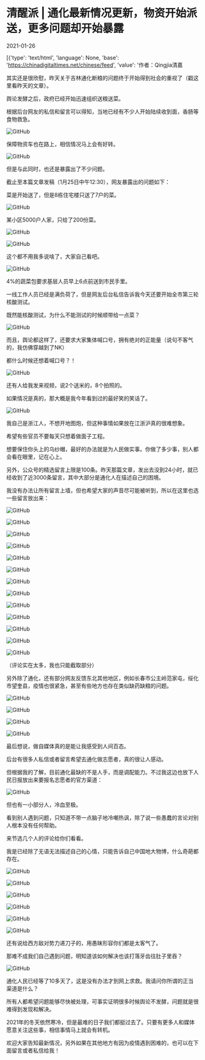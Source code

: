 # 清醒派 | 通化最新情况更新，物资开始派送，更多问题却开始暴露

2021-01-26

[{'type': 'text/html', 'language': None, 'base': 'https://chinadigitaltimes.net/chinese/feed', 'value': '作者：Qingjia清嘉

其实还是很欣慰，昨天关于吉林通化断粮的问题终于开始得到社会的重视了（戳这里看昨天的文章）。

舆论发酵之后，政府已经开始迅速组织送粮送菜。

根据后台网友的私信和留言可以得知，当地已经有不少人开始陆续收到面，香肠等食物救急。

![GitHub](https://chinadigitaltimes.net/chinese/files/2021/01/post-661994-600f680a880a3.png)

保障物资车也在路上，相信情况马上会有好转。

![GitHub](https://chinadigitaltimes.net/chinese/files/2021/01/post-661994-600f680d83f7b.png)

但是与此同时，也还是暴露出了不少问题。

截止至本篇文章发稿（1月25日中午12:30），网友暴露出的问题如下：

菜是开始送了，但是8栋住宅楼只送了7户的菜。

![GitHub](https://chinadigitaltimes.net/chinese/files/2021/01/post-661994-600f681010df3.png)

某小区5000户人家，只给了200份菜。

![GitHub](https://chinadigitaltimes.net/chinese/files/2021/01/post-661994-600f681391e31.png)

![GitHub](https://chinadigitaltimes.net/chinese/files/2021/01/post-661994-600f6816d273b.png)

这个都不用我多说啥了，大家自己看吧。

![GitHub](https://chinadigitaltimes.net/chinese/files/2021/01/post-661994-600f6819b799d.png)

4%的蔬菜包要求基层人员早上6点前送到市民手里。

一线工作人员已经是满负荷了，但是网友后台私信告诉我今天还要开始全市第三轮核酸测试。

既然能核酸测试，为什么不能测试的时候顺带给一点菜？

![GitHub](https://chinadigitaltimes.net/chinese/files/2021/01/post-661994-600f681dc2acb.png)

而且，舆论都这样了，还要求大家集体喊口号，拥有绝对的正能量（说句不客气的，我仿佛穿越到了NK）

都什么时候还想着喊口号？！

![GitHub](https://chinadigitaltimes.net/chinese/files/2021/01/post-661994-600f68216c028.png)

还有人给我发来视频，说2个送米的，8个拍照的。

如果情况是真的，那大概是我今年看到过的最好笑的笑话了。

![GitHub](https://chinadigitaltimes.net/chinese/files/2021/01/post-661994-600f6824d703a.png)

我自己是浙江人，不想开地图炮，但这种事情如果放在江浙沪真的很难想象。

希望有些官员不要每天只想着做面子工程。

想要保住你头上的乌纱帽，最好的办法就是为人民做实事。你做了多少事，别人都会看在眼里，记在心上。

另外，公众号的精选留言上限是100条。昨天那篇文章，发出去没到24小时，就已经收到了近3000条留言，其中大部分是通化人在描述自己的困境。

我没有办法让所有留言上墙，但也希望大家的声音尽可能被听到，所以在这里也选一些留言放出来：

![GitHub](https://chinadigitaltimes.net/chinese/files/2021/01/post-661994-600f6826816b7.png)

![GitHub](https://chinadigitaltimes.net/chinese/files/2021/01/post-661994-600f682886186.png)

![GitHub](https://chinadigitaltimes.net/chinese/files/2021/01/post-661994-600f682a7fc4f.png)

![GitHub](https://chinadigitaltimes.net/chinese/files/2021/01/post-661994-600f682c2df3b.png)

![GitHub](https://chinadigitaltimes.net/chinese/files/2021/01/post-661994-600f682e28759.png)

![GitHub](https://chinadigitaltimes.net/chinese/files/2021/01/post-661994-600f682fc7c17.png)

![GitHub](https://chinadigitaltimes.net/chinese/files/2021/01/post-661994-600f6831c1d4a.png)

![GitHub](https://chinadigitaltimes.net/chinese/files/2021/01/post-661994-600f6833ba986.png)

![GitHub](https://chinadigitaltimes.net/chinese/files/2021/01/post-661994-600f6835be02b.png)

![GitHub](https://chinadigitaltimes.net/chinese/files/2021/01/post-661994-600f683768874.png)

![GitHub](https://chinadigitaltimes.net/chinese/files/2021/01/post-661994-600f6839bdfba.png)

![GitHub](https://chinadigitaltimes.net/chinese/files/2021/01/post-661994-600f683bb9207.png)

![GitHub](https://chinadigitaltimes.net/chinese/files/2021/01/post-661994-600f683db3549.png)

（评论实在太多，我也只能截取部分）

另外除了通化，还有部分网友反馈东北其他地区，例如长春市公主岭范家屯，绥化市望奎县，疫情也很紧急，甚至有些地方也存在类似缺药缺粮的问题。

![GitHub](https://chinadigitaltimes.net/chinese/files/2021/01/post-661994-600f684049ae4.png)

![GitHub](https://chinadigitaltimes.net/chinese/files/2021/01/post-661994-600f684394e30.png)

![GitHub](https://chinadigitaltimes.net/chinese/files/2021/01/post-661994-600f684590790.png)

![GitHub](https://chinadigitaltimes.net/chinese/files/2021/01/post-661994-600f6847643f6.)

最后想说，做自媒体真的是能让我感受到人间百态。

后台有很多人私信或者留言希望去通化做志愿者，真的很让人感动。

但根据我的了解，目前通化最缺的不是人手，而是调配能力。不过我这边也放下人民日报放出来要报名志愿者的官方渠道：

![GitHub](https://chinadigitaltimes.net/chinese/files/2021/01/post-661994-600f684acf42c.png)

但也有一小部分人，冷血至极。

看到别人遇到问题，只知道不带一点脑子地冷嘲热讽，除了说一些愚蠢的言论对别人根本没有任何帮助。

来节选几个人的评论给你们看看。

我是已经除了无语无法描述自己的心情，只能告诉自己中国地大物博，什么奇葩都存在。

![GitHub](https://chinadigitaltimes.net/chinese/files/2021/01/post-661994-600f684c7a71b.png)

![GitHub](https://chinadigitaltimes.net/chinese/files/2021/01/post-661994-600f684e256ca.png)

![GitHub](https://chinadigitaltimes.net/chinese/files/2021/01/post-661994-600f684fc310c.png)

![GitHub](https://chinadigitaltimes.net/chinese/files/2021/01/post-661994-600f68516d835.png)

![GitHub](https://chinadigitaltimes.net/chinese/files/2021/01/post-661994-600f6853c3c21.png)

![GitHub](https://chinadigitaltimes.net/chinese/files/2021/01/post-661994-600f68556e43a.png)

还有说给西方敌对势力递刀子的，用愚昧形容你们都是太客气了。

那难不成我们自己遇到问题，明知道该如何解决也该打落牙齿往肚子里吞？

![GitHub](https://chinadigitaltimes.net/chinese/files/2021/01/post-661994-600f6857178a7.png)

通化人民已经等了10多天了，这是没有办法才到网上求救。我请问你所谓的正当渠道是什么？

所有人都希望问题能够尽快被处理，可事实证明很多时候舆论不发酵，问题就是很难得到发现和解决。

2021年的冬天依然寒冷，但是最难的日子我们都挺过去了。只要有更多人和媒体愿意关注这些事，相信事情马上就会有转机。

欢迎大家告知最新情况，另外如果在其他地方有因为疫情遇到困难的，也可以在下面留言或者私信给我！

